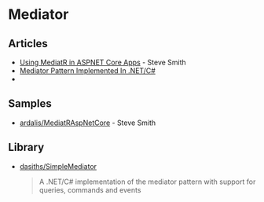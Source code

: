 
# Mediator

## Articles

- [Using MediatR in ASPNET Core Apps](https://ardalis.com/using-mediatr-in-aspnet-core-apps) - Steve Smith
- [Mediator Pattern Implemented In .NET/C#](https://dasith.me/2019/01/07/mediator-pattern-implemented-in-net/)
- [](https://sourcemaking.com/design_patterns/mediator)
## Samples

- [ardalis/MediatRAspNetCore](https://github.com/ardalis/MediatRAspNetCore) - Steve Smith 

## Library

- [dasiths/SimpleMediator](https://github.com/dasiths/SimpleMediator)
	> A .NET/C# implementation of the mediator pattern with support for queries, commands and events

